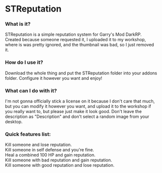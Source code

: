# STReputation

### What is it?
STReputation is a simple reputation system for Garry's Mod DarkRP.  Created because someone requested it, I uploaded it to my workshop, where is was pretty ignored, and the thumbnail was bad, so I just removed it.

### How do I use it?
Download the whole thing and put the STReputation folder into your addons folder.  Configure it however you want and enjoy!

### What can I do with it?
I'm not gonna officially stick a license on it because I don't care that much, but you can modify it however you want, and upload it to the workshop if you really want to, but please just make it look good.  Don't leave the description as "Description" and don't select a random image from your desktop.

### Quick features list:
Kill someone and lose reputation.  
Kill someone in self defense and you're fine.  
Heal a combined 100 HP and gain reputation.  
Kill someone with bad reputation and gain reputation.  
Kill someone with good reputation and lose reputation.
